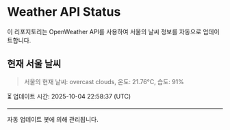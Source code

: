 
# Weather API Status

이 리포지토리는 OpenWeather API를 사용하여 서울의 날씨 정보를 자동으로 업데이트합니다.

## 현재 서울 날씨
> 서울의 현재 날씨: overcast clouds, 온도: 21.76°C, 습도: 91%

⏳ 업데이트 시간: 2025-10-04 22:58:37 (UTC)

---
자동 업데이트 봇에 의해 관리됩니다.
